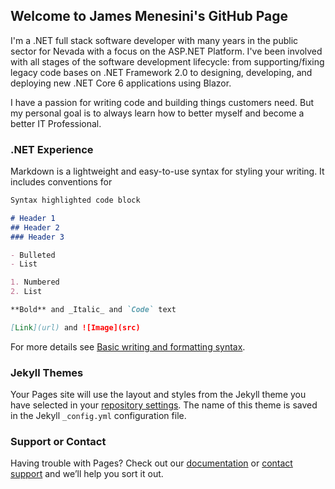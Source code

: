 ## Welcome to James Menesini's GitHub Page

I'm a .NET full stack software developer with many years in the public sector for Nevada with a focus on the ASP.NET Platform. I've been involved with all stages of the software development lifecycle: from supporting/fixing legacy code bases on .NET Framework 2.0 to designing, developing, and deploying new .NET Core 6 applications using Blazor. 

I have a passion for writing code and building things customers need. But my personal goal is to always learn how to better myself and become a better IT Professional.

### .NET Experience

Markdown is a lightweight and easy-to-use syntax for styling your writing. It includes conventions for

```markdown
Syntax highlighted code block

# Header 1
## Header 2
### Header 3

- Bulleted
- List

1. Numbered
2. List

**Bold** and _Italic_ and `Code` text

[Link](url) and ![Image](src)
```

For more details see [Basic writing and formatting syntax](https://docs.github.com/en/github/writing-on-github/getting-started-with-writing-and-formatting-on-github/basic-writing-and-formatting-syntax).

### Jekyll Themes

Your Pages site will use the layout and styles from the Jekyll theme you have selected in your [repository settings](https://github.com/JamesMenesini/JamesMenesini.github.io/settings/pages). The name of this theme is saved in the Jekyll `_config.yml` configuration file.

### Support or Contact

Having trouble with Pages? Check out our [documentation](https://docs.github.com/categories/github-pages-basics/) or [contact support](https://support.github.com/contact) and we’ll help you sort it out.
